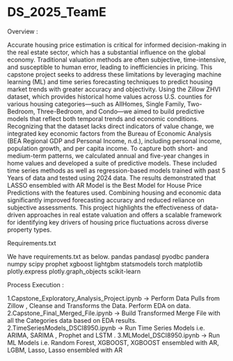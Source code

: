 # DS_2025_TeamE
Overview :

Accurate housing price estimation is critical for informed decision-making in the real estate sector, which has a substantial influence on the global economy. Traditional valuation methods are often subjective, time-intensive, and susceptible to human error, leading to inefficiencies in pricing. This capstone project seeks to address these limitations by leveraging machine learning (ML) and time series forecasting techniques to predict housing market trends with greater accuracy and objectivity. Using the Zillow ZHVI dataset, which provides historical home values across U.S. counties for various housing categories—such as AllHomes, Single Family, Two-Bedroom, Three-Bedroom, and Condo—we aimed to build predictive models that reflect both temporal trends and economic conditions. Recognizing that the dataset lacks direct indicators of value change, we integrated key economic factors from the Bureau of Economic Analysis (BEA Regional GDP and Personal Income, n.d.), including personal income, population growth, and per capita income.
To capture both short- and medium-term patterns, we calculated annual and five-year changes in home values and developed a suite of predictive models. These included time series methods  as well as regression-based models  trained with past 5 Years of data and tested using 2024 data. The results demonstrated that LASSO ensembled with AR Model is the Best Model for House Price Predictions with the features used. Combining housing and economic data significantly improved forecasting accuracy and reduced reliance on subjective assessments. This project highlights the effectiveness of data-driven approaches in real estate valuation and offers a scalable framework for identifying key drivers of housing price fluctuations across diverse property types.

Requirements.txt

We have requirements.txt as below.
pandas
pandasql
pyodbc
pandera
numpy
scipy
prophet
xgboost
lightgbm
statsmodels
torch
matplotlib
plotly.express
plotly.graph_objects
scikit-learn




Process Execution :

1.Capstone_Exploratory_Analysis_Project.ipynb -> Perform Data Pulls from Zillow , Cleanse and Transforms the Data. Perform EDA on data.
2.Capstone_Final_Merged_File.ipynb -> Build Transformed Merge File with all the Categories data based on EDA results.
2.TimeSeriesModels_DSCI8950.ipynb -> Run Time Series Models i.e. ARIMA, SARIMA , Prophet and LSTM . 
3.MLModel_DSCI8950.ipynb -> Run ML Models i.e. Random Forest, XGBOOST, XGBOOST ensembled with AR, LGBM, Lasso, Lasso ensembled with AR